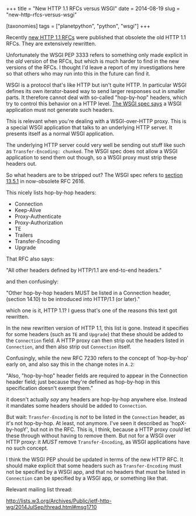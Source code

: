 +++
title = "New HTTP 1.1 RFCs versus WSGI"
date = 2014-08-19
slug = "new-http-rfcs-versus-wsgi"

[taxonomies]
tags = ["planetpython", "python", "wsgi"]
+++

Recently [new HTTP 1.1
RFCs](https://www.mnot.net/blog/2014/06/07/rfc2616_is_dead) were
published that obsolete the old HTTP 1.1 RFCs. They are extensively
rewritten.

Unfortunately the WSGI PEP 3333 refers to something only made explicit
in the _old_ version of the RFCs, but which is much harder to find in
the new versions of the RFCs. I thought I'd leave a report of my
investigations here so that others who may run into this in the future
can find it.

WSGI is a protocol that's like HTTP but isn't quite HTTP. In particular
WSGI defines its own iterator-based way to send larger responses out in
smaller parts. It therefore cannot deal with so-called "hop-by-hop"
headers, which try to control this behavior on a HTTP level. [The WSGI
spec
says](http://legacy.python.org/dev/peps/pep-3333/#other-http-features) a
WSGI application must not generate such headers.

This is relevant when you're dealing with a WSGI-over-HTTP proxy. This
is a special WSGI application that talks to an underlying HTTP server.
It presents itself as a normal WSGI application.

The underlying HTTP server could very well be sending out stuff like
such as `Transfer-Encoding: chunked`. The WSGI spec does not allow a
WSGI application to send them out though, so a WSGI proxy must strip
these headers out.

So what headers are to be stripped out? The WSGI spec refers to [section
13.5.1](http://www.w3.org/Protocols/rfc2616/rfc2616-sec13.html#sec13.5.1)
in now-obsolete RFC 2616.

This nicely lists hop-by-hop headers:

- Connection
- Keep-Alive
- Proxy-Authenticate
- Proxy-Authorization
- TE
- Trailers
- Transfer-Encoding
- Upgrade

That RFC also says:

"All other headers defined by HTTP/1.1 are end-to-end headers."

and then confusingly:

"Other hop-by-hop headers MUST be listed in a Connection header,
(section 14.10) to be introduced into HTTP/1.1 (or later)."

which one is it, HTTP 1.1? I guess that's one of the reasons this text
got rewritten.

In the new rewritten version of HTTP 1.1, this list is gone. Instead it
specifies for some headers (such as `TE` and `Upgrade`) that these
should be added to the `Connection` field. A HTTP proxy can then strip
out the headers listed in `Connection`, and then also strip out
`Connection` itself.

Confusingly, while the new RFC 7230 refers to the concept of
'hop-by-hop' early on, and also say this in the change notes in `A.2`:

"Also, "hop-by-hop" header fields are required to appear in the
Connection header field; just because they're defined as hop-by-hop in
this specification doesn't exempt them."

it doesn't actually _say_ any headers are hop-by-hop anywhere else.
Instead it mandates some headers should be added to `Connection`.

But wait: `Transfer-Encoding` is _not_ to be listed in the `Connection`
header, as it's not hop-by-hop. At least, not anymore. I've seen it
described as 'hopX-by-hopY', but not in the RFC. This is, I think,
because a HTTP proxy _could_ let these through without having to remove
them. But not for a WSGI over HTTP proxy: it _MUST_ remove
`Transfer-Encoding`, as WSGI applications have no such concept.

I think the WSGI PEP should be updated in terms of the new HTTP RFC. It
should make explicit that some headers such as `Transfer-Encoding` must
not be specified by a WSGI app, and that no headers that must be listed
in `Connection` can be specified by a WSGI app, or something like that.

Relevant mailing list thread:

<http://lists.w3.org/Archives/Public/ietf-http-wg/2014JulSep/thread.html#msg1710>
